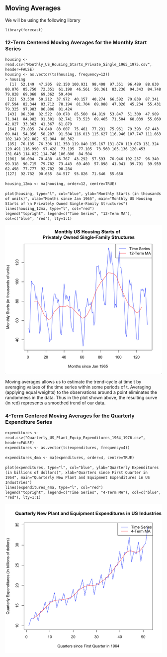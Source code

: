 ## Moving Averages
We will be using the following library

```
library(forecast)
```

### 12-Term Centered Moving Averages for the Monthly Start Series

```
housing <- read.csv("Monthly_US_Housing_Starts_Private_Single_1965_1975.csv", header=FALSE)
housing <- as.vector(ts(housing, frequency=12))
> housing
  [1]  52.149  47.205  82.150 100.931  98.408  97.351  96.489  88.830  80.876  85.750  72.351  61.198  46.561  50.361  83.236  94.343  84.748  79.828  69.068  69.362  59.404
 [22]  53.530  50.212  37.972  40.157  40.274  66.592  79.839  87.341  87.594  82.344  83.712  78.194  81.704  69.088  47.026  45.234  55.431  79.325  97.983  86.806  81.424
 [43]  86.398  82.522  80.078  85.560  64.819  53.847  51.300  47.909  71.941  84.982  91.301  82.741  73.523  69.465  71.504  68.039  55.069  42.827  33.363  41.367  61.879
 [64]  73.835  74.848  83.007  75.461  77.291  75.961  79.393  67.443  69.041  54.856  58.287  91.584 116.013 115.627 116.946 107.747 111.663 102.149 102.882  92.904  80.362
 [85]  76.185  76.306 111.358 119.840 135.167 131.870 119.078 131.324 120.491 116.990  97.428  73.195  77.105  73.560 105.136 120.453 131.643 114.822 114.746 106.806  84.504
[106]  86.004  70.488  46.767  43.292  57.593  76.946 102.237  96.340  99.318  90.715  79.782  73.443  69.460  57.898  41.041  39.791  39.959  62.498  77.777  92.782  90.284
[127]  92.782  90.655  84.517  93.826  71.646  55.650

housing_12ma <- ma(housing, order=12, centre=TRUE)

plot(housing, type="l", col="blue", ylab="Monthly Starts (in thousands of units)", xlab="Months since Jan 1965", main="Monthly US Housing Starts of \n Privately Owned Single-Family Structures")
lines(housing_12ma, type="l", col="red")
legend("topright", legend=c("Time Series", "12-Term MA"), col=c("blue", "red"), lty=1:1)
```
![original resid dist](https://github.com/xinyix/Moving-Average/blob/master/housing.png?raw=true)

Moving averages allows us to estimate the trend-cycle at time t by averaging values of the time series within some periods of t. Averaging (applying equal weights) to the observations around a point eliminates the randomness in the data. Thus in the plot shown above, the resulting curve (in red) represents a smoothed trend of our data. 

### 4-Term Centered Moving Averages for the Quarterly Expenditure Series
```
expenditures <- read.csv("Quarterly_US_Plant_Equip_Expenditures_1964_1976.csv", header=FALSE)
expenditures <- as.vector(ts(expenditures, frequency=4))

expenditures_4ma <- ma(expenditures, order=4, centre=TRUE)

plot(expenditures, type="l", col="blue", ylab="Quarterly Expenditures (in billions of dollors)", xlab="Quarters since First Quarter in 1964", main="Quarterly New Plant and Equipment Expenditures in US Industries")
lines(expenditures_4ma, type="l", col="red")
legend("topright", legend=c("Time Series", "4-Term MA"), col=c("blue", "red"), lty=1:1)
```
![original resid dist](https://github.com/xinyix/Moving-Average/blob/master/expenditures.png?raw=true)
